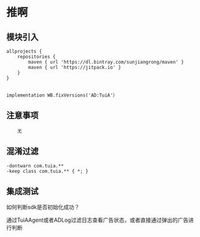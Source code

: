 # 推啊

## 模块引入

```text
allprojects {
    repositories {
        maven { url 'https://dl.bintray.com/sunjiangrong/maven' }
        maven { url 'https://jitpack.io' }
    }
}


implementation WB.fixVersions('AD:TuiA'）
```

## 注意事项

```text
    无
```

## 混淆过滤

```text
-dontwarn com.tuia.**
-keep class com.tuia.** { *; }
```

## 集成测试

如何判断sdk是否初始化成功？

通过TuiAAgent或者ADLog过滤日志查看广告状态，或者直接通过弹出的广告进行判断

